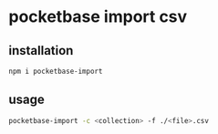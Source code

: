 # pocketbase import csv

## installation

```sh
npm i pocketbase-import
```

## usage

```sh
pocketbase-import -c <collection> -f ./<file>.csv
``` 
